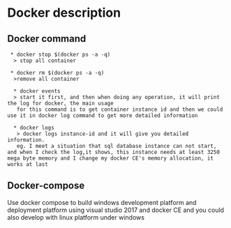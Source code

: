 # Docker description
## Docker command

     * docker stop $(docker ps -a -q)
      > stop all container  

     * docker rm $(docker ps -a -q)
      >remove all container

      * docker events
      > start it first, and then when doing any operation, it will print the log for docker, the main usage
       for this command is to get container instance id and then we could use it in docker log command to get more detailed information

      * docker logs
       > docker logs instance-id and it will give you detailed information.
       eg. I meet a situation that sql database instance can not start, and when I check the log,it shows, this instance needs at least 3250 mega byte memory and I change my docker CE's memory allocation, it works at last

## Docker-compose
   Use docker compose to build windows development platform and deployment platform using visual studio 2017 and docker CE and you could also develop with linux platform under windows 
